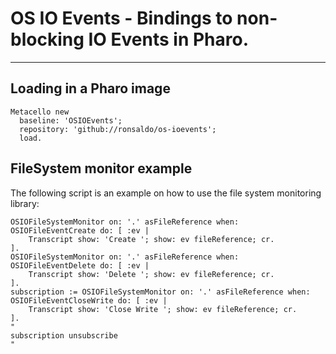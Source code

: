 # OS IO Events - Bindings to non-blocking IO Events in Pharo.

----
## Loading in a Pharo image

```smalltalk
Metacello new
  baseline: 'OSIOEvents';
  repository: 'github://ronsaldo/os-ioevents';
  load.
```

## FileSystem monitor example
The following script is an example on how to use the file system monitoring library:

```smalltalk
OSIOFileSystemMonitor on: '.' asFileReference when: OSIOFileEventCreate do: [ :ev |
	Transcript show: 'Create '; show: ev fileReference; cr.
].
OSIOFileSystemMonitor on: '.' asFileReference when: OSIOFileEventDelete do: [ :ev |
	Transcript show: 'Delete '; show: ev fileReference; cr.
].
subscription := OSIOFileSystemMonitor on: '.' asFileReference when: OSIOFileEventCloseWrite do: [ :ev |
	Transcript show: 'Close Write '; show: ev fileReference; cr.
].
"
subscription unsubscribe
"
```
